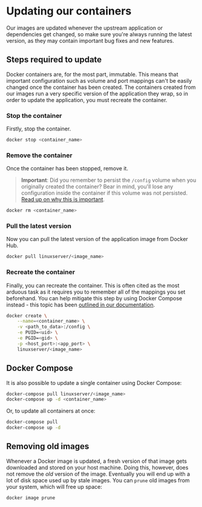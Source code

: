 # Updating our containers

Our images are updated whenever the upstream application or dependencies get changed, so make sure you're always running the latest version, as they may contain important bug fixes and new features.

## Steps required to update

Docker containers are, for the most part, immutable. This means that important configuration such as volume and port mappings can't be easily changed once the container has been created. The containers created from our images run a very specific version of the application they wrap, so in order to update the application, you must recreate the container.

### Stop the container

Firstly, stop the container.

```bash
docker stop <container_name>
```

### Remove the container

Once the container has been stopped, remove it.

> **Important**: Did you remember to persist the `/config` volume when you originally created the container? Bear in mind, you'll lose any configuration inside the container if this volume was not persisted. [Read up on why this is important](https://github.com/linuxserver/docker-documentation/tree/2fbbd392c7399b6dc743a8c7ea97e2e124870cff/docs/running-our-containers/README.md#the-code-classlanguage-textconfigcode-volume).

```bash
docker rm <container_name>
```

### Pull the latest version

Now you can pull the latest version of the application image from Docker Hub.

```bash
docker pull linuxserver/<image_name>
```

### Recreate the container

Finally, you can recreate the container. This is often cited as the most arduous task as it requires you to remember all of the mappings you set beforehand. You can help mitigate this step by using Docker Compose instead - this topic has been [outlined in our documentation](https://github.com/linuxserver/docker-documentation/tree/2fbbd392c7399b6dc743a8c7ea97e2e124870cff/docs/started-with-compose/README.md).

```bash
docker create \
    --name=<container_name> \
    -v <path_to_data>:/config \
    -e PUID=<uid> \
    -e PGID=<gid> \
    -p <host_port>:<app_port> \
    linuxserver/<image_name>
```

## Docker Compose

It is also possible to update a single container using Docker Compose:

```bash
docker-compose pull linuxserver/<image_name>
docker-compose up -d <container_name>
```

Or, to update all containers at once:

```bash
docker-compose pull
docker-compose up -d
```

## Removing old images

Whenever a Docker image is updated, a fresh version of that image gets downloaded and stored on your host machine. Doing this, however, does not remove the _old_ version of the image. Eventually you will end up with a lot of disk space used up by stale images. You can `prune` old images from your system, which will free up space:

```bash
docker image prune
```
